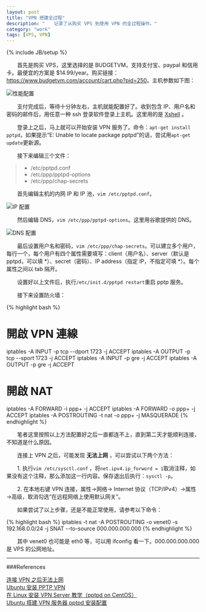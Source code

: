 ```yaml
---
layout: post
title: "VPN 搭建全过程"
description: "　　记录了从购买 VPS 到使用 VPN 的全过程操作。"
category: "work"
tags: [VPS, VPN]
---
```

{% include JB/setup %}

　　首先是购买 VPS，这里选择的是 BUDGETVM，支持支付宝、paypal 和信用卡。最便宜的方案是 $14.99/year。购买链接：<https://www.budgetvm.com/account/cart.php?pid=250>。主机参数如下图：

![性能配置]({{site.img_path}}/VPS_1.png)

　　支付完成后，等待十分钟左右，主机就能配置好了。收到包含 IP、用户名和密码的邮件后，用任意一种 ssh 登录软件登录上主机。这里用的是 [Xshell](https://www.netsarang.com/products/xsh_overview.html) 。

　　登录上之后，马上就可以开始安装 VPN 服务了。命令：` apt-get install pptpd `，如果提示“E: Unable to locate package pptpd”的话，尝试用` apt-get update `更新源。

　　接下来编辑三个文件：

> * /etc/pptpd.conf
> * /etc/ppp/pptpd-options
> * /etc/ppp/chap-secrets

　　首先编辑主机的内网 IP 和 IP 池，` vim /etc/pptpd.conf `。

![IP 配置]({{site.img_path}}/VPS_2.png)

　　然后编辑 DNS，` vim /etc/ppp/pptpd-options `。这里用谷歌提供的 DNS。

![DNS 配置]({{site.img_path}}/VPS_3.png)

　　最后设置用户名和密码，` vim /etc/ppp/chap-secrets `。可以建立多个用户，每行一个，每个用户有四个属性需要填写：client（用户名）、server（默认是 pptpd，可以填 *）、secret（密码）、IP address（指定 IP，不指定可填 *）。每个属性之间以 tab 隔开。

　　设置好以上文件后，执行` /etc/init.d/pptpd restart `重启 pptp 服务。

　　接下来设置防火墙：

{% highlight bash %}
# 開啟 VPN 連線
iptables -A INPUT -p tcp --dport 1723 -j ACCEPT
iptables -A OUTPUT -p tcp --sport 1723 -j ACCEPT
iptables -A INPUT -p gre -j ACCEPT
iptables -A OUTPUT -p gre -j ACCEPT
# 開啟 NAT
iptables -A FORWARD -i ppp+ -j ACCEPT
iptables -A FORWARD -o ppp+ -j ACCEPT
iptables -A POSTROUTING -t nat -o ppp+ -j MASQUERADE
{% endhighlight %}

　　笔者这里按照以上方法配置好之后一直都连不上，直到第二天才能顺利连接，不知道是什么原因。

　　连接上 VPN 之后，可能发现 __无法上网__ ，可以尝试以下两个方法：

　　1. 执行` vim /etc/sysctl.conf ` ，将` net.ipv4.ip_forword = 1 `取消注释，如果没有这个注释，那么添加这一行内容。保存退出后执行：` sysctl -p `。

　　2. 在本地右键 VPN 连接，属性→网络→ Internet 协议（TCP/IPv4）→属性→高级，取消勾选“在远程网络上使用默认网关”。

　　如果尝试了以上步骤，还是不能正常使用，请参考以下命令：

{% highlight bash %}
iptables -t nat -A POSTROUTING -o venet0 -s 192.168.0.0/24 -j SNAT --to-source 000.000.000.000
{% endhighlight %}

　　其中 venet0 也可能是 eth0 等，可以用 ifconfig 看一下。000.000.000.000 是 VPS 的公网地址。

-----------------------------------------------------------------

###References

[连接 VPN 之后无法上网](http://itpro.blog.51cto.com/1645136/324278)  
[Ubuntu 安装 PPTP VPN](http://www.darrenfang.com/2014/01/install-pptp-vpn-on-ubuntu)  
[在 Linux 安装 VPN Server 教学（pptpd on CentOS）](http://blog.toright.com/posts/3260/%E5%9C%A8-linux-%E5%AE%89%E8%A3%9D-vpn-server-%E6%95%99%E5%AD%B8-pptpd-on-centos.html)  
[Ubuntu 搭建 VPN 服务器 pptpd 安装配置](http://blog.csdn.net/xanxus46/article/details/15288777)  
